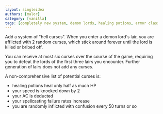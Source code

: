 ```yaml
---
layout: singleidea
authors: [malor]
category: [vanilla]
tags: [completely new system, demon lords, healing potions, armor class, spellcasting, confusion]
---
```

Add a system of "hell curses". When you enter a demon lord's lair, you are
afflicted with 2 random curses, which stick around forever until the lord is
killed or bribed off.

You can receive at most six curses over the course of the game, requiring you
to defeat the lords of the first three lairs you encounter. Further generation
of lairs does not add any curses.

A non-comprehensive list of potential curses is:
* healing potions heal only half as much HP
* your speed is knocked down by 2
* your AC is deducted
* your spellcasting failure rates increase
* you are randomly inflicted with confusion every 50 turns or so
